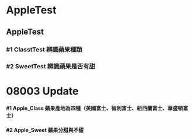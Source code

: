 # AppleTest
## AppleTest
### #1 ClasstTest 辨識蘋果種類
### #2 SweetTest 辨識蘋果是否有甜

# 08003 Update
####  #1 Apple_Class 蘋果產地為四種（美國富士、智利富士、紐西蘭富士、華盛頓富士）
####  #2 Apple_Sweet 蘋果分甜與不甜
